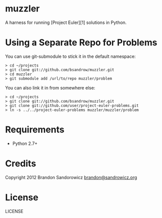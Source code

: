 muzzler
=======

A harness for running [Project Euler][1] solutions in Python.

Using a Separate Repo for Problems
==================================

You can use git-submodule to stick it in the default namespace:

    > cd ~/projects
    > git clone git://github.com/bsandrow/muzzler.git
    > cd muzzler
    > git submodule add /url/to/repo muzzler/problem

You can also link it in from somewhere else:

    > cd ~/projects
    > git clone git://github.com/bsandrow/muzzler.git
    > git clone git://github.com/user/project-euler-problems.git
    > ln -s ../../project-euler-problems muzzler/muzzler/problem

Requirements
============

 * Python 2.7+

Credits
=======

Copyright 2012 Brandon Sandorowicz <brandon@sandrowicz.org>

License
=======

LICENSE
